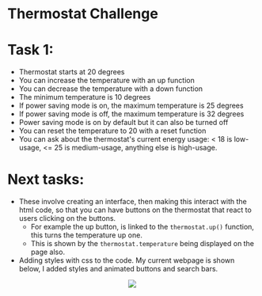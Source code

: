 # Thermostat Challenge

# Task 1:

* Thermostat starts at 20 degrees
* You can increase the temperature with an up function
* You can decrease the temperature with a down function
* The minimum temperature is 10 degrees
* If power saving mode is on, the maximum temperature is 25 degrees
* If power saving mode is off, the maximum temperature is 32 degrees
* Power saving mode is on by default but it can also be turned off
* You can reset the temperature to 20 with a reset function
* You can ask about the thermostat's current energy usage: < 18 is low-usage, <= 25 is medium-usage, anything else is high-usage.

# Next tasks:

* These involve creating an interface, then making this interact with the html code, so that you can have buttons on the thermostat that react to users clicking on the buttons.
  - For example the up button, is linked to the ```thermostat.up()``` function, this turns the temperature up one.
  - This is shown by the ```thermostat.temperature``` being displayed on the page also.
* Adding styles with css to the code. My current webpage is shown below, I added styles and animated buttons and search bars.

<center>
  <img src='images/themostat.png'>
</center>
